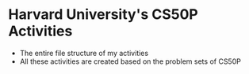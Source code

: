 # Harvard University's CS50P Activities
- The entire file structure of my activities
- All these activities are created based on the problem sets of CS50P
